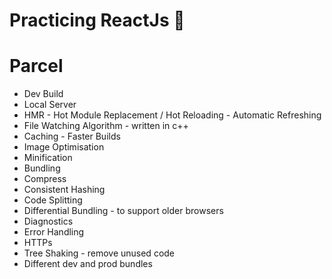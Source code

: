 # Practicing ReactJs 🚀

# Parcel

- Dev Build
- Local Server
- HMR - Hot Module Replacement / Hot Reloading - Automatic Refreshing
- File Watching Algorithm - written in c++
- Caching - Faster Builds
- Image Optimisation
- Minification
- Bundling
- Compress
- Consistent Hashing
- Code Splitting
- Differential Bundling - to support older browsers
- Diagnostics
- Error Handling
- HTTPs
- Tree Shaking - remove unused code
- Different dev and prod bundles

